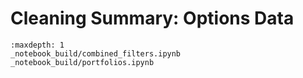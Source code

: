 # Cleaning Summary: Options Data

```{toctree}
:maxdepth: 1
_notebook_build/combined_filters.ipynb
_notebook_build/portfolios.ipynb
```